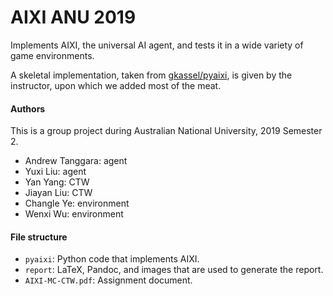 # AIXI ANU 2019

Implements AIXI, the universal AI agent, and tests it in a wide variety of game environments.

A skeletal implementation, taken from [gkassel/pyaixi](https://github.com/gkassel/pyaixi), is given by the instructor, upon which we added most of the meat.

#### Authors

This is a group project during Australian National University, 2019 Semester 2.

-   Andrew Tanggara: agent
-   Yuxi Liu: agent
-   Yan Yang: CTW
-   Jiayan Liu: CTW
-   Changle Ye: environment
-   Wenxi Wu: environment

#### File structure

-   `pyaixi`: Python code that implements AIXI.
-   `report`: LaTeX, Pandoc, and images that are used to generate the report.
-   `AIXI-MC-CTW.pdf`: Assignment document.
